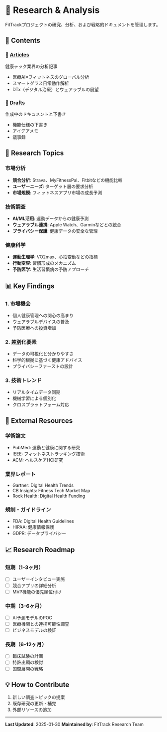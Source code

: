 # 🔬 Research & Analysis

FitTrackプロジェクトの研究、分析、および戦略的ドキュメントを管理します。

## 📁 Contents

### 📰 [Articles](./articles/)
健康テック業界の分析記事
- 医療AI×フィットネスのグローバル分析
- スマートグラス日常動作解析
- DTx（デジタル治療）とウェアラブルの展望

### 📝 [Drafts](./drafts/)
作成中のドキュメントと下書き
- 機能仕様の下書き
- アイデアメモ
- 議事録

## 🎯 Research Topics

### 市場分析
- **競合分析**: Strava、MyFitnessPal、Fitbitなどの機能比較
- **ユーザーニーズ**: ターゲット層の要求分析
- **市場規模**: フィットネスアプリ市場の成長予測

### 技術調査
- **AI/ML活用**: 運動データからの健康予測
- **ウェアラブル連携**: Apple Watch、Garminなどとの統合
- **プライバシー保護**: 健康データの安全な管理

### 健康科学
- **運動生理学**: VO2max、心拍変動などの指標
- **行動変容**: 習慣形成のメカニズム
- **予防医学**: 生活習慣病の予防アプローチ

## 📊 Key Findings

### 1. 市場機会
- 個人健康管理への関心の高まり
- ウェアラブルデバイスの普及
- 予防医療への投資増加

### 2. 差別化要素
- データの可視化と分かりやすさ
- 科学的根拠に基づく健康アドバイス
- プライバシーファーストの設計

### 3. 技術トレンド
- リアルタイムデータ同期
- 機械学習による個別化
- クロスプラットフォーム対応

## 🔗 External Resources

### 学術論文
- PubMed: 運動と健康に関する研究
- IEEE: フィットネストラッキング技術
- ACM: ヘルスケアHCI研究

### 業界レポート
- Gartner: Digital Health Trends
- CB Insights: Fitness Tech Market Map
- Rock Health: Digital Health Funding

### 規制・ガイドライン
- FDA: Digital Health Guidelines
- HIPAA: 健康情報保護
- GDPR: データプライバシー

## 📈 Research Roadmap

### 短期（1-3ヶ月）
- [ ] ユーザーインタビュー実施
- [ ] 競合アプリの詳細分析
- [ ] MVP機能の優先順位付け

### 中期（3-6ヶ月）
- [ ] AI予測モデルのPOC
- [ ] 医療機関との連携可能性調査
- [ ] ビジネスモデルの検証

### 長期（6-12ヶ月）
- [ ] 臨床試験の計画
- [ ] 特許出願の検討
- [ ] 国際展開の戦略

## 💡 How to Contribute

1. 新しい調査トピックの提案
2. 既存研究の更新・補完
3. 外部リソースの追加

---

**Last Updated**: 2025-01-30
**Maintained by**: FitTrack Research Team